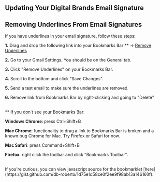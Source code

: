## Updating Your Digital Brands Email Signature


## Removing Underlines From Email Signatures

If you have underlines in your email signature, follow these steps:

**1.** Drag and drop the following link into your Bookmarks Bar ** → [Remove Underlines](javascript:%28function%28%29%7Bvar%20links%20%3D%20document.getElementsByClassName%28%22gmail_signature%22%29%5B0%5D.getElementsByTagName%28%27a%27%29%3Bfor%20%28%20var%20i%20%3D%200%3B%20i%20<%20links.length%3B%20i%2B%2B%20%29%20%7Blink%20%3D%20links%5Bi%5D%3Bif%20%28%20true%20%29%20%7Blink.style.textDecoration%20%3D%20%27none%27%3Bvar%20inner%20%3D%20link.innerHTML%3Blink.innerHTML%20%3D%20%27%27%3Bvar%20event%20%3D%20new%20CustomEvent%28%22keyup%22%29%3Bvar%20element%20%3D%20link%3Bwhile%20%28%20element.parentNode%29%20%7Belement.dispatchEvent%28event%29%3Belement%20%3D%20element.parentNode%3B%7Dlink.innerHTML%20%3D%20inner%3Bvar%20element%20%3D%20link%3Bwhile%20%28%20element.parentNode%29%20%7Belement.dispatchEvent%28event%29%3Belement%20%3D%20element.parentNode%3B%7D%7D%7D%7D%29%28%29)

**2.** Go to your Gmail Settings. You should be on the General tab.

**3.** Click "Remove Underlines" on your Bookmarks Bar.

**4.** Scroll to the bottom and click "Save Changes".

**5.** Send a test email to make sure the underlines are removed.

**6.** Remove link from Bookmarks Bar by right-clicking and going to "Delete"

<br>
** If you don't see your Bookmarks Bar:

**Windows Chrome**: press Ctrl+Shift+B

**Mac Chrome**: functionality to drag a link to Bookmarks Bar is broken and a known bug Chrome for Mac. Try Firefox or Safari for now.

**Mac Safari**: press Command+Shift+B

**Firefox**: right click the toolbar and click "Bookmarks Toolbar".

<br>
If you're curious, you can view javascript source for the bookmarklet [here](https://gist.github.com/db-roberto/1d75e1d58ce0f2ee9f98ab13a146160f).
